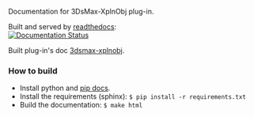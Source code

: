 Documentation for 3DsMax-XplnObj plug-in.

Built and served by [readthedocs](https://readthedocs.org):  
[![Documentation Status](https://readthedocs.org/projects/3DsMax-XplnObj/badge/?version=latest)](http://3DsMax-XplnObj.readthedocs.io/en/latest/?badge=latest)

Built plug-in's doc [3dsmax-xplnobj](https://3dsmax-xplnobj.readthedocs.io).

### How to build

- Install python and [pip docs](https://pip.pypa.io/en/stable/installing/).
- Install the requirements (sphinx): `$ pip install -r requirements.txt`
- Build the documentation: `$ make html`



